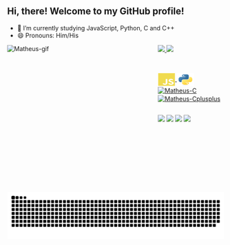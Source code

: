 ## Hi, there! Welcome to my GitHub profile!

- 🌱 I’m currently studying JavaScript, Python, C and C++ 
- 😄 Pronouns: Him/His

<div>
  <img align="left" alt="Matheus-gif" height="340" width="350" src="https://c.tenor.com/Bpv9wTLKMskAAAAC/computer-nerds.gif">
  <a href="https://github.com/Matheus-B-R">
  <img height="180" src="https://github-readme-stats.vercel.app/api?username=Matheus-B-R&show_icons=true&theme=tokyonight&include_all_commits=true&count_private=true"/>
  <img height="150" src="https://github-readme-stats.vercel.app/api/top-langs/?username=Matheus-B-R&layout=compact&langs_count=7&theme=tokyonight"/> 
</div>

##
  
<div style="display: inline_block"><br> 
  <img align="center" alt="Matheus-Js" height="30" width="40" src="https://raw.githubusercontent.com/devicons/devicon/master/icons/javascript/javascript-plain.svg">
  <img align="center" alt="Matheus-Python" height="30" width="40" src="https://raw.githubusercontent.com/devicons/devicon/master/icons/python/python-original.svg">
  <img align="center" alt="Matheus-C" height="30" width="40" src="https://cdn.jsdelivr.net/gh/devicons/devicon/icons/c/c-original.svg">
  <img align="center" alt="Matheus-Cplusplus" height="30" width="40" src="https://cdn.jsdelivr.net/gh/devicons/devicon/icons/cplusplus/cplusplus-original.svg">   
</div>

##

<div>
  <a href = "mailto:contatomistuharoyagami007@gmail.com"><img src="https://img.shields.io/badge/-Gmail-%23333?style=for-the-badge&logo=gmail&logoColor=white" target="_blank"></a>
  <a href="https://gitlab.com/Matheus-B-R"><img src="https://img.shields.io/badge/GitLab-330F63?style=for-the-badge&logo=gitlab&logoColor=white" target="_blank"></a> 
  <a href="https://www.linkedin.com/in/matheus-barros-rosa-2a3412199/" target="_blank"><img src="https://img.shields.io/badge/-LinkedIn-%230077B5?style=for-the-badge&logo=linkedin&logoColor=white" target="_blank"></a> 
  <a href="https://www.youtube.com/channel/UCuRp9Vd9yKKKZdqlQqpY0iA" target="_blank"><img src="https://img.shields.io/badge/YouTube-FF0000?style=for-the-badge&logo=youtube&logoColor=white" target="_blank"></a>
</div>
  
![Snake animation](https://github.com/Matheus-B-R/Matheus-B-R/blob/output/github-contribution-grid-snake.svg)

